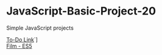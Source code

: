 # JavaScript-Basic-Project-20
Simple JavaScript projects


[To-Do Link](https://akin-elmas.github.io/todo-ui/)`] <br>
[Film - ES5](https://akin-elmas.github.io/Film-OOP-ES5/)
